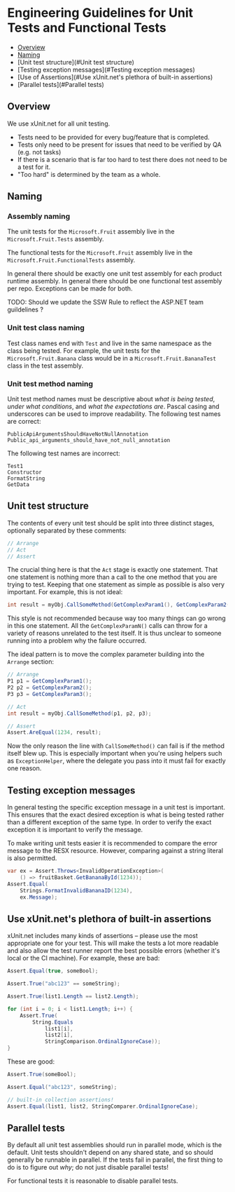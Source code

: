 # Engineering Guidelines for Unit Tests and Functional Tests

* [Overview](#Overview)
* [Naming](#Naming)
* [Unit test structure](#Unit test structure)
* [Testing exception messages](#Testing exception messages)
* [Use of Assertions](#Use xUnit.net's plethora of built-in assertions)
* [Parallel tests](#Parallel tests)


## Overview

We use xUnit.net for all unit testing.

-  Tests need to be provided for every bug/feature that is completed.
-  Tests only need to be present for issues that need to be verified by QA (e.g. not tasks)
-  If there is a scenario that is far too hard to test there does not need to be a test for it.
- "Too hard" is determined by the team as a whole.

## Naming

### Assembly naming

The unit tests for the `Microsoft.Fruit` assembly live in the `Microsoft.Fruit.Tests` assembly.

The functional tests for the `Microsoft.Fruit` assembly live in the `Microsoft.Fruit.FunctionalTests` assembly.

In general there should be exactly one unit test assembly for each product runtime assembly. In general there should be one functional test assembly per repo. Exceptions can be made for both.

TODO: Should we update the SSW Rule to reflect the ASP.NET team guildelines ?


### Unit test class naming

Test class names end with `Test` and live in the same namespace as the class being tested. For example, the unit tests for the `Microsoft.Fruit.Banana` class would be in a `Microsoft.Fruit.BananaTest` class in the test assembly.


### Unit test method naming

Unit test method names must be descriptive about *what is being tested*, *under what conditions*, and *what the expectations are*. Pascal casing and underscores can be used to improve readability. The following test names are correct:

```
PublicApiArgumentsShouldHaveNotNullAnnotation
Public_api_arguments_should_have_not_null_annotation
```

The following test names are incorrect:

```
Test1
Constructor
FormatString
GetData
```


## Unit test structure

The contents of every unit test should be split into three distinct stages, optionally separated by these comments:

```c#
// Arrange  
// Act  
// Assert
```

The crucial thing here is that the `Act` stage is exactly one statement. That one statement is nothing more than a call to the one method that you are trying to test. Keeping that one statement as simple as possible is also very important. For example, this is not ideal:

```c#
int result = myObj.CallSomeMethod(GetComplexParam1(), GetComplexParam2(), GetComplexParam3());
```

This style is not recommended because way too many things can go wrong in this one statement. All the `GetComplexParamN()` calls can throw for a variety of reasons unrelated to the test itself. It is thus unclear to someone running into a problem why the failure occurred.

The ideal pattern is to move the complex parameter building into the `Arrange` section:

```c#
// Arrange
P1 p1 = GetComplexParam1();
P2 p2 = GetComplexParam2();
P3 p3 = GetComplexParam3();

// Act
int result = myObj.CallSomeMethod(p1, p2, p3);

// Assert
Assert.AreEqual(1234, result);
```

Now the only reason the line with `CallSomeMethod()` can fail is if the method itself blew up. This is especially important when you're using helpers such as `ExceptionHelper`, where the delegate you pass into it must fail for exactly one reason.


## Testing exception messages

In general testing the specific exception message in a unit test is important. This ensures that the exact desired exception is what is being tested rather than a different exception of the same type. In order to verify the exact exception it is important to verify the message.

To make writing unit tests easier it is recommended to compare the error message to the RESX resource. However, comparing against a string literal is also permitted.

```c#
var ex = Assert.Throws<InvalidOperationException>(
    () => fruitBasket.GetBananaById(1234));
Assert.Equal(
    Strings.FormatInvalidBananaID(1234),
    ex.Message);
```


## Use xUnit.net's plethora of built-in assertions

xUnit.net includes many kinds of assertions – please use the most appropriate one for your test. This will make the tests a lot more readable and also allow the test runner report the best possible errors (whether it's local or the CI machine). For example, these are bad:

```c#
Assert.Equal(true, someBool);

Assert.True("abc123" == someString);

Assert.True(list1.Length == list2.Length);

for (int i = 0; i < list1.Length; i++) {
    Assert.True(
        String.Equals
            list1[i],
            list2[i],
            StringComparison.OrdinalIgnoreCase));
}
```

These are good:

```c#
Assert.True(someBool);

Assert.Equal("abc123", someString);

// built-in collection assertions!
Assert.Equal(list1, list2, StringComparer.OrdinalIgnoreCase);
```


## Parallel tests

By default all unit test assemblies should run in parallel mode, which is the default. Unit tests shouldn't depend on any shared state, and so should generally be runnable in parallel. If the tests fail in parallel, the first thing to do is to figure out *why*; do not just disable parallel tests!

For functional tests it is reasonable to disable parallel tests.
